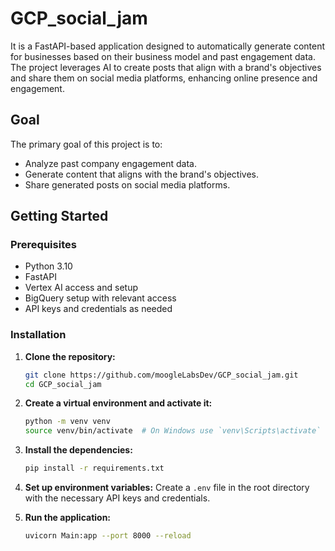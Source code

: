 # GCP_social_jam
It is a FastAPI-based application designed to automatically generate content for businesses based on their business model and past engagement data. The project leverages AI to create posts that align with a brand's objectives and share them on social media platforms, enhancing online presence and engagement.

## Goal

The primary goal of this project is to:
- Analyze past company engagement data.
- Generate content that aligns with the brand's objectives.
- Share generated posts on social media platforms.


## Getting Started

### Prerequisites

- Python 3.10
- FastAPI
- Vertex AI access and setup
- BigQuery setup with relevant access
- API keys and credentials as needed

### Installation

1. **Clone the repository:**
   ```sh
   git clone https://github.com/moogleLabsDev/GCP_social_jam.git
   cd GCP_social_jam
   ```

2. **Create a virtual environment and activate it:**
   ```sh
   python -m venv venv
   source venv/bin/activate  # On Windows use `venv\Scripts\activate`
   ```

3. **Install the dependencies:**
   ```sh
   pip install -r requirements.txt
   ```

4. **Set up environment variables:**
   Create a `.env` file in the root directory with the necessary API keys and credentials.

5. **Run the application:**
   ```sh
   uvicorn Main:app --port 8000 --reload
   ```
